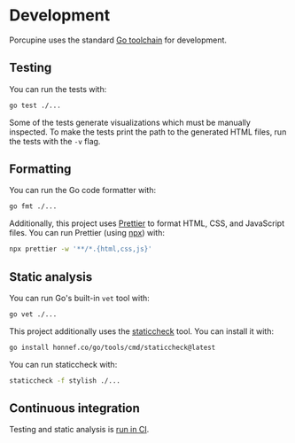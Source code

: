 # Development

Porcupine uses the standard [Go toolchain][golang] for development.

[golang]: https://go.dev/

## Testing

You can run the tests with:

```bash
go test ./...
```

Some of the tests generate visualizations which must be manually inspected. To make the tests print the path to the generated HTML files, run the tests with the `-v` flag.

## Formatting

You can run the Go code formatter with:

```bash
go fmt ./...
```

Additionally, this project uses [Prettier] to format HTML, CSS, and JavaScript files. You can run Prettier (using [npx]) with:

```bash
npx prettier -w '**/*.{html,css,js}'
```

[Prettier]: https://prettier.io/
[npx]: https://docs.npmjs.com/cli/v11/commands/npx

## Static analysis

You can run Go's built-in `vet` tool with:

```bash
go vet ./...
```

This project additionally uses the [staticcheck] tool. You can install it with:

```bash
go install honnef.co/go/tools/cmd/staticcheck@latest
```

You can run staticcheck with:

```bash
staticcheck -f stylish ./...
```

[staticcheck]: https://staticcheck.dev/

## Continuous integration

Testing and static analysis is [run in CI][ci-test].

[ci-test]: .github/workflows/ci.yml
